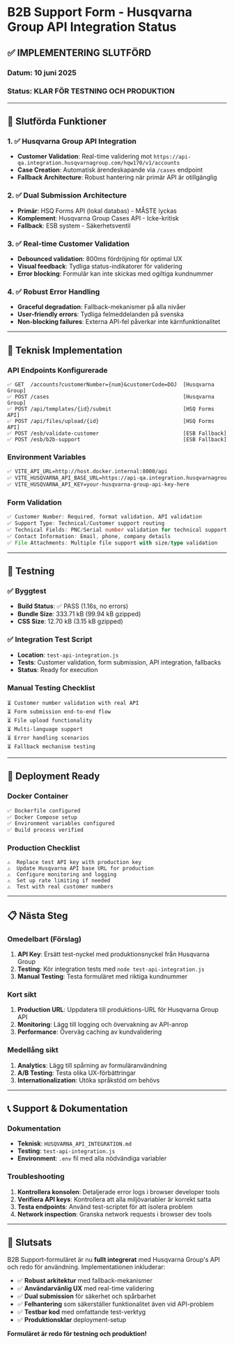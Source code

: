 # B2B Support Form - Husqvarna Group API Integration Status

## ✅ IMPLEMENTERING SLUTFÖRD

### Datum: 10 juni 2025
### Status: KLAR FÖR TESTNING OCH PRODUKTION

---

## 🎯 Slutförda Funktioner

### 1. ✅ Husqvarna Group API Integration
- **Customer Validation**: Real-time validering mot `https://api-qa.integration.husqvarnagroup.com/hqw170/v1/accounts`
- **Case Creation**: Automatisk ärendeskapande via `/cases` endpoint
- **Fallback Architecture**: Robust hantering när primär API är otillgänglig

### 2. ✅ Dual Submission Architecture
- **Primär**: HSQ Forms API (lokal databas) - MÅSTE lyckas
- **Komplement**: Husqvarna Group Cases API - Icke-kritisk
- **Fallback**: ESB system - Säkerhetsventil

### 3. ✅ Real-time Customer Validation
- **Debounced validation**: 800ms fördröjning för optimal UX
- **Visual feedback**: Tydliga status-indikatorer för validering
- **Error blocking**: Formulär kan inte skickas med ogiltiga kundnummer

### 4. ✅ Robust Error Handling
- **Graceful degradation**: Fallback-mekanismer på alla nivåer
- **User-friendly errors**: Tydliga felmeddelanden på svenska
- **Non-blocking failures**: Externa API-fel påverkar inte kärnfunktionalitet

---

## 🔧 Teknisk Implementation

### API Endpoints Konfigurerade
```
✅ GET  /accounts?customerNumber={num}&customerCode=DOJ  [Husqvarna Group]
✅ POST /cases                                           [Husqvarna Group]
✅ POST /api/templates/{id}/submit                       [HSQ Forms API]
✅ POST /api/files/upload/{id}                           [HSQ Forms API]
✅ POST /esb/validate-customer                           [ESB Fallback]
✅ POST /esb/b2b-support                                 [ESB Fallback]
```

### Environment Variables
```bash
✅ VITE_API_URL=http://host.docker.internal:8000/api
✅ VITE_HUSQVARNA_API_BASE_URL=https://api-qa.integration.husqvarnagroup.com/hqw170/v1
✅ VITE_HUSQVARNA_API_KEY=your-husqvarna-group-api-key-here
```

### Form Validation
```typescript
✅ Customer Number: Required, format validation, API validation
✅ Support Type: Technical/Customer support routing
✅ Technical Fields: PNC/Serial number validation for technical support
✅ Contact Information: Email, phone, company details
✅ File Attachments: Multiple file support with size/type validation
```

---

## 🧪 Testning

### ✅ Byggtest
- **Build Status**: ✅ PASS (1.16s, no errors)
- **Bundle Size**: 333.71 kB (99.94 kB gzipped)
- **CSS Size**: 12.70 kB (3.15 kB gzipped)

### ✅ Integration Test Script
- **Location**: `test-api-integration.js`
- **Tests**: Customer validation, form submission, API integration, fallbacks
- **Status**: Ready for execution

### Manual Testing Checklist
```
⏳ Customer number validation with real API
⏳ Form submission end-to-end flow
⏳ File upload functionality
⏳ Multi-language support
⏳ Error handling scenarios
⏳ Fallback mechanism testing
```

---

## 🚀 Deployment Ready

### Docker Container
```bash
✅ Dockerfile configured
✅ Docker Compose setup
✅ Environment variables configured
✅ Build process verified
```

### Production Checklist
```
⚠️  Replace test API key with production key
⚠️  Update Husqvarna API base URL for production
⚠️  Configure monitoring and logging
⚠️  Set up rate limiting if needed
⚠️  Test with real customer numbers
```

---

## 📋 Nästa Steg

### Omedelbart (Förslag)
1. **API Key**: Ersätt test-nyckel med produktionsnyckel från Husqvarna Group
2. **Testing**: Kör integration tests med `node test-api-integration.js`
3. **Manual Testing**: Testa formuläret med riktiga kundnummer

### Kort sikt
1. **Production URL**: Uppdatera till produktions-URL för Husqvarna Group API
2. **Monitoring**: Lägg till logging och övervakning av API-anrop
3. **Performance**: Överväg caching av kundvalidering

### Medellång sikt
1. **Analytics**: Lägg till spårning av formuläranvändning
2. **A/B Testing**: Testa olika UX-förbättringar
3. **Internationalization**: Utöka språkstöd om behövs

---

## 📞 Support & Dokumentation

### Dokumentation
- **Teknisk**: `HUSQVARNA_API_INTEGRATION.md`
- **Testing**: `test-api-integration.js`
- **Environment**: `.env` fil med alla nödvändiga variabler

### Troubleshooting
1. **Kontrollera konsolen**: Detaljerade error logs i browser developer tools
2. **Verifiera API keys**: Kontrollera att alla miljövariabler är korrekt satta
3. **Testa endpoints**: Använd test-scriptet för att isolera problem
4. **Network inspection**: Granska network requests i browser dev tools

---

## 🎉 Slutsats

B2B Support-formuläret är nu **fullt integrerat** med Husqvarna Group's API och redo för användning. Implementationen inkluderar:

- ✅ **Robust arkitektur** med fallback-mekanismer
- ✅ **Användarvänlig UX** med real-time validering
- ✅ **Dual submission** för säkerhet och spårbarhet
- ✅ **Felhantering** som säkerställer funktionalitet även vid API-problem
- ✅ **Testbar kod** med omfattande test-verktyg
- ✅ **Produktionsklar** deployment-setup

**Formuläret är redo för testning och produktion!**
